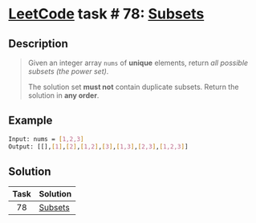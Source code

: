 # [LeetCode][leetcode] task # 78: [Subsets][task]

Description
-----------

> Given an integer array `nums` of **unique** elements,
> return _all possible subsets (the power set)_.
> 
> The solution set **must not** contain duplicate subsets.
> Return the solution in **any order**.

Example
-------

```sh
Input: nums = [1,2,3]
Output: [[],[1],[2],[1,2],[3],[1,3],[2,3],[1,2,3]]
```

Solution
--------

| Task | Solution            |
|:----:|:--------------------|
|  78  | [Subsets][solution] |


[leetcode]: <http://leetcode.com/>
[task]: <https://leetcode.com/problems/subsets/>
[solution]: <https://github.com/wellaxis/praxis-leetcode/blob/main/src/main/java/com/witalis/praxis/leetcode/task/h1/p78/option/Practice.java>
